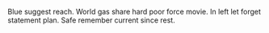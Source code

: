Blue suggest reach. World gas share hard poor force movie. In left let forget statement plan. Safe remember current since rest.